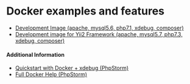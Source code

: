 # Docker examples and features

* [Development Image (apache, mysql5.6, php7.1, xdebug, composer)](/apache-mysql56-php71-xdebug-composer)
* [Development image for Yii2 Framework (apache, mysql5.7, php7.3, xdebug, composer)](/apache-mysql57-php73-xdebug-yii2)

#### Additional Information
* [Quickstart with Docker + xdebug (PhpStorm)](https://blog.jetbrains.com/phpstorm/2018/08/quickstart-with-docker-in-phpstorm/)
* [Full Docker Help (PhpStorm)](https://www.jetbrains.com/help/phpstorm/docker.html)
